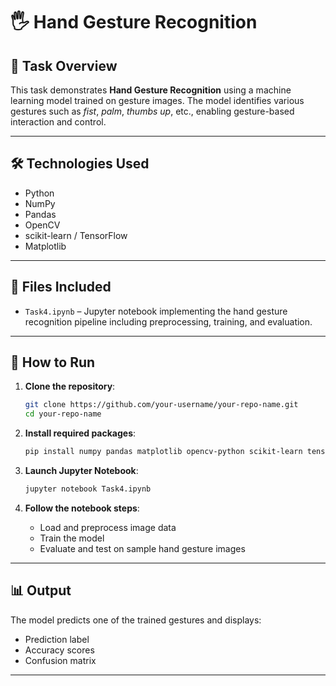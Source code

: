 
# 🖐️ Hand Gesture Recognition

## 🧩 Task Overview

This task demonstrates **Hand Gesture Recognition** using a machine learning model trained on gesture images. The model identifies various gestures such as *fist*, *palm*, *thumbs up*, etc., enabling gesture-based interaction and control.

---

## 🛠️ Technologies Used

- Python  
- NumPy  
- Pandas  
- OpenCV  
- scikit-learn / TensorFlow  
- Matplotlib  

---

## 📂 Files Included

- `Task4.ipynb` – Jupyter notebook implementing the hand gesture recognition pipeline including preprocessing, training, and evaluation.

---

## 🚀 How to Run

1. **Clone the repository**:

   ```bash
   git clone https://github.com/your-username/your-repo-name.git
   cd your-repo-name
   ```

2. **Install required packages**:

   ```bash
   pip install numpy pandas matplotlib opencv-python scikit-learn tensorflow
   ```

3. **Launch Jupyter Notebook**:

   ```bash
   jupyter notebook Task4.ipynb
   ```

4. **Follow the notebook steps**:
   - Load and preprocess image data
   - Train the model
   - Evaluate and test on sample hand gesture images

---

## 📊 Output

The model predicts one of the trained gestures and displays:
- Prediction label
- Accuracy scores
- Confusion matrix

---


